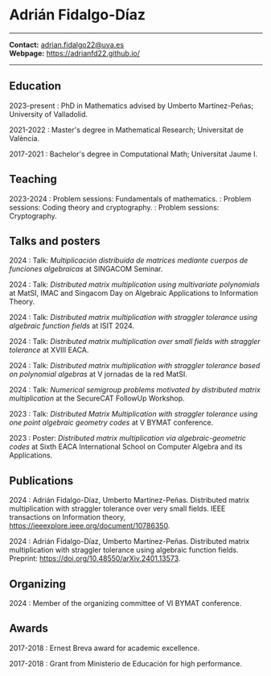 
# Adrián Fidalgo-Díaz

----

**Contact:** <adrian.fidalgo22@uva.es>\
**Webpage:** <https://adrianfd22.github.io/>

----

## Education

2023-present
:   PhD in Mathematics advised by Umberto Martínez-Peñas; University of Valladolid.

2021-2022
:   Master's degree in Mathematical Research; Universitat de València.

2017-2021
:   Bachelor's degree in Computational Math; Universitat Jaume I.

## Teaching

2023-2024
:   Problem sessions: Fundamentals of mathematics.
:   Problem sessions: Coding theory and cryptography.
:   Problem sessions: Cryptography.

## Talks and posters

2024
:   Talk: *Multiplicación distribuida de matrices mediante cuerpos de funciones algebraicas* at SINGACOM Seminar.

2024
:   Talk: *Distributed matrix multiplication using multivariate polynomials* at MatSI, IMAC and Singacom Day on Algebraic Applications to Information Theory.

2024
:   Talk: *Distributed matrix multiplication with straggler tolerance using algebraic function fields* at ISIT 2024.

2024
:   Talk: *Distributed matrix multiplication over small fields with straggler tolerance* at XVIII EACA.

2024
:   Talk: *Distributed matrix multiplication with straggler tolerance based on polynomial algebras* at V jornadas de la red MatSI.

2024
:   Talk: *Numerical semigroup problems motivated by distributed matrix multiplication* at the SecureCAT Follow­Up Workshop.

2023
:   Talk: *Distributed Matrix Multiplication with straggler tolerance using one point algebraic geometry codes* at V BYMAT conference.

2023
:   Poster: *Distributed matrix multiplication via algebraic-geometric codes* at Sixth EACA International School on Computer Algebra and its Applications.

## Publications

2024
:   Adrián Fidalgo-Díaz, Umberto Martínez-Peñas. Distributed matrix multiplication with straggler tolerance over very small fields. IEEE transactions on Information theory, <https://ieeexplore.ieee.org/document/10786350>.

2024
:   Adrián Fidalgo-Díaz, Umberto Martínez-Peñas. Distributed matrix multiplication with straggler tolerance using algebraic function fields. Preprint: <https://doi.org/10.48550/arXiv.2401.13573>.

## Organizing
2024
:   Member of the organizing committee of VI BYMAT conference.

## Awards

2017-2018
:   Ernest Breva award for academic excellence.

2017-2018
:   Grant from Ministerio de Educación for high performance.
